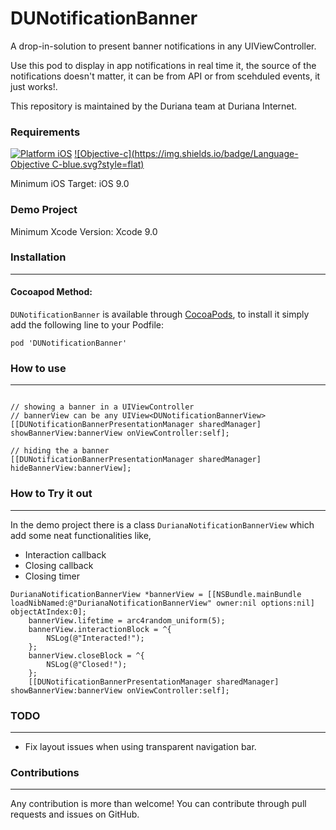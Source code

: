 # DUNotificationBanner
A drop-in-solution to present banner notifications in any UIViewController.

Use this pod to display in app notifications in real time it, the source of the notifications doesn't matter, it can be from API or from scehduled events, it just works!.

This repository is maintained by the Duriana team at Duriana Internet.

### Requirements
[![Platform iOS](https://img.shields.io/badge/Platform-iOS-blue.svg?style=fla)]() [![Objective-c](https://img.shields.io/badge/Language-Objective C-blue.svg?style=flat)](https://developer.apple.com/library/mac/documentation/Cocoa/Conceptual/ProgrammingWithObjectiveC/Introduction/Introduction.html)

Minimum iOS Target: iOS 9.0

### Demo Project

Minimum Xcode Version: Xcode 9.0

### Installation
---

#### Cocoapod Method:

`DUNotificationBanner` is available through [CocoaPods](http://cocoapods.org), to install
it simply add the following line to your Podfile:

`pod 'DUNotificationBanner'`

### How to use
---

```objc

// showing a banner in a UIViewController
// bannerView can be any UIView<DUNotificationBannerView>
[[DUNotificationBannerPresentationManager sharedManager] showBannerView:bannerView onViewController:self];

// hiding the a banner
[[DUNotificationBannerPresentationManager sharedManager] hideBannerView:bannerView];
```

### How to Try it out
---

In the demo project there is a class `DurianaNotificationBannerView` which add some neat functionalities like,
- Interaction callback
- Closing callback
- Closing timer

```objc
DurianaNotificationBannerView *bannerView = [[NSBundle.mainBundle loadNibNamed:@"DurianaNotificationBannerView" owner:nil options:nil] objectAtIndex:0];
    bannerView.lifetime = arc4random_uniform(5);
    bannerView.interactionBlock = ^{
        NSLog(@"Interacted!");
    };
    bannerView.closeBlock = ^{
        NSLog(@"Closed!");
    };
    [[DUNotificationBannerPresentationManager sharedManager] showBannerView:bannerView onViewController:self];
```

### TODO
---

- Fix layout issues when using transparent navigation bar.

### Contributions
---
Any contribution is more than welcome! You can contribute through pull requests and issues on GitHub.
